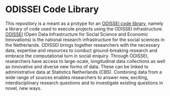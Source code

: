 # ODISSEI Code Library
This repository is a meant as a protype for an [ODISSEI code library](https://angelicamaineri.github.io/ODISSEI-code-library), namely a library of code  used to execute projects using the ODISSEI infrastructure. [ODISSEI](https://odissei-data.nl/en/) (Open Data Infrastructure for Social Science and Economic Innovations) is the national research infrastructure for the social sciences in the Netherlands. ODISSEI brings together researchers with the necessary data, expertise and resources to conduct ground-breaking research and embrace the computational turn in social enquiry. Through ODISSEI, researchers have access to large-scale, longitudinal data collections as well as innovative and diverse new forms of data. These can be linked to administrative data at Statistics Netherlands (CBS). Combining data from a wide range of sources enables researchers to answer new, exciting, interdisciplinary research questions and to investigate existing questions in novel, new ways.
